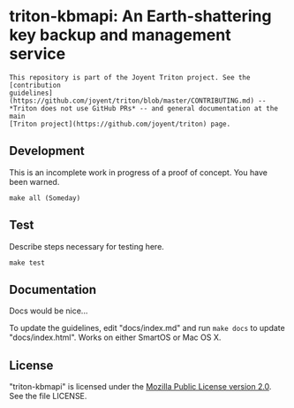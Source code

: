 <!--
    This Source Code Form is subject to the terms of the Mozilla Public
    License, v. 2.0. If a copy of the MPL was not distributed with this
    file, You can obtain one at http://mozilla.org/MPL/2.0/.
-->

<!--
    Copyright (c) 2018, Joyent, Inc.
-->

# triton-kbmapi: An Earth-shattering key backup and management service

    This repository is part of the Joyent Triton project. See the [contribution
    guidelines](https://github.com/joyent/triton/blob/master/CONTRIBUTING.md) --
    *Triton does not use GitHub PRs* -- and general documentation at the main
    [Triton project](https://github.com/joyent/triton) page.

## Development

This is an incomplete work in progress of a proof of concept.  You have
been warned.

    make all (Someday)


## Test

Describe steps necessary for testing here.

    make test


## Documentation

Docs would be nice...

To update the guidelines, edit "docs/index.md" and run `make docs`
to update "docs/index.html". Works on either SmartOS or Mac OS X.


## License

"triton-kbmapi" is licensed under the
[Mozilla Public License version 2.0](http://mozilla.org/MPL/2.0/).
See the file LICENSE.
